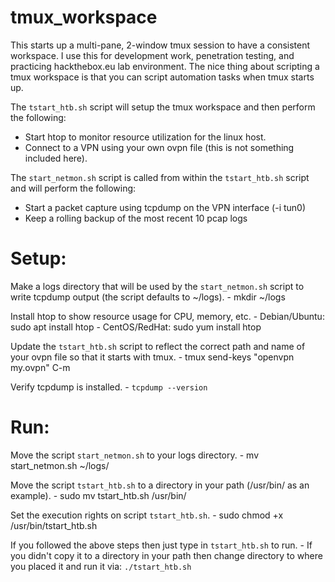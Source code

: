 # tmux_workspace
This starts up a multi-pane, 2-window tmux session to have a consistent workspace. 
I use this for development work, penetration testing, and practicing hackthebox.eu lab environment.
The nice thing about scripting a tmux workspace is that you can script automation tasks when tmux starts up.

The `tstart_htb.sh` script will setup the tmux workspace and then perform the following:
  - Start htop to monitor resource utilization for the linux host.
  - Connect to a VPN using your own ovpn file (this is not something included here).
  
The `start_netmon.sh` script is called from within the `tstart_htb.sh` script and will perform the following:
  - Start a packet capture using tcpdump on the VPN interface (-i tun0)
  - Keep a rolling backup of the most recent 10 pcap logs

# Setup:
  Make a logs directory that will be used by the `start_netmon.sh` script to write tcpdump output (the script defaults to ~/logs).
    - mkdir ~/logs
  
  Install htop to show resource usage for CPU, memory, etc.
    - Debian/Ubuntu: sudo apt install htop
    - CentOS/RedHat: sudo yum install htop
  
  Update the `tstart_htb.sh` script to reflect the correct path and name of your ovpn file so that it starts with tmux.
    - tmux send-keys "openvpn my.ovpn" C-m
  
  Verify tcpdump is installed.
    - `tcpdump --version`
    
# Run:
  Move the script `start_netmon.sh` to your logs directory.
    - mv start_netmon.sh ~/logs/
  
  Move the script `tstart_htb.sh` to a directory in your path (/usr/bin/ as an example).
    - sudo mv tstart_htb.sh /usr/bin/
    
  Set the execution rights on script `tstart_htb.sh`.
    - sudo chmod +x /usr/bin/tstart_htb.sh
    
  If you followed the above steps then just type in `tstart_htb.sh` to run.
    - If you didn't copy it to a directory in your path then change directory to where you placed it and run it via: `./tstart_htb.sh`
